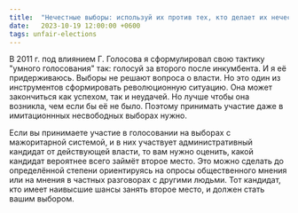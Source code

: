 ```yaml
---
title:  "Нечестные выборы: используй их против тех, кто делает их нечестными"
date:   2023-10-19 12:00:00 +0600
tags: unfair-elections
---
```

В 2011 г. под влиянием Г. Голосова я сформулировал свою тактику "умного голосования" так: голосуй за второго после инкумбента. И я её придерживаюсь. Выборы не решают вопроса о власти. Но это один из инструментов сформировать революционную ситуацию. Она может закончиться как успехом, так и неудачей. Но лучше чтобы она возникла, чем если бы её не было. Поэтому принимать участие даже в имитационнных несвободных выборах нужно.

Если вы принимаете участие в голосовании на выборах с мажоритарной системой, и в них участвует административный кандидат от действующей власти, то вам нужно оценить, какой кандидат вероятнее всего займёт второе место. Это можно сделать до определённой степени ориентируясь на опросы общественного мнения или на мнения в частных разговорах с другими людьми. Тот кандидат, кто имеет наивысшие шансы занять второе место, и должен стать вашим выбором.
